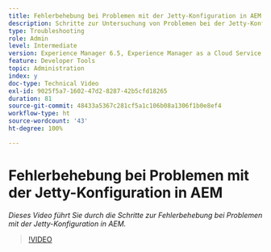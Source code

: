 ```yaml
---
title: Fehlerbehebung bei Problemen mit der Jetty-Konfiguration in AEM
description: Schritte zur Untersuchung von Problemen bei der Jetty-Konfiguration
type: Troubleshooting
role: Admin
level: Intermediate
version: Experience Manager 6.5, Experience Manager as a Cloud Service
feature: Developer Tools
topic: Administration
index: y
doc-type: Technical Video
exl-id: 9025f5a7-1602-47d2-8287-42b5cfd18265
duration: 81
source-git-commit: 48433a5367c281cf5a1c106b08a1306f1b0e8ef4
workflow-type: ht
source-wordcount: '43'
ht-degree: 100%

---
```


# Fehlerbehebung bei Problemen mit der Jetty-Konfiguration in AEM

*Dieses Video führt Sie durch die Schritte zur Fehlerbehebung bei Problemen mit der Jetty-Konfiguration in AEM.*

>[!VIDEO](https://video.tv.adobe.com/v/335470?quality=12&learn=on)
